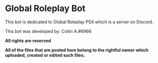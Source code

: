 # Global Roleplay Bot


This bot is dedicated to Global Roleplay PS4 which is a server on Discord.

This bot was developed by: Collin A.#6966


**All rights are reserved**

**All of the files that are posted here belong to the rightful owner which uploaded, created or edited such files.**
